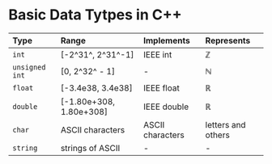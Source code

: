 # Basic Data Tytpes in C++

| Type           | Range                    | Implements       | Represents         |
| :------------- | :----------------------- | :--------------- | :----------------- |
| `int`          | \[-2^31^, 2^31^-1\]      | IEEE int         | $\mathbb{Z}$       |
| `unsigned int` | \[0, 2^32^ - 1\]         | -                | $\mathbb{N}$       |
| `float`        | \[-3.4e38, 3.4e38]       | IEEE float       | $\mathbb{R}$       |
| `double`       | \[-1.80e+308, 1.80e+308] | IEEE double      | $\mathbb{R}$       |
| `char`         | ASCII characters         | ASCII characters | letters and others |
| `string`       | strings of ASCII         | -                | -                  |


